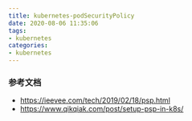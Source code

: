 ```yaml
---
title: kubernetes-podSecurityPolicy
date: 2020-08-06 11:35:06
tags:
- kubernetes
categories:
- kubernetes
---
```


### 参考文档
-  https://ieevee.com/tech/2019/02/18/psp.html
-  https://www.qikqiak.com/post/setup-psp-in-k8s/